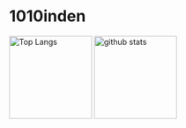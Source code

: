 # 1010inden
<p align="left"> 
  <img alt="Top Langs" height="150px" src="https://github-readme-stats.vercel.app/api/top-langs/?username=1010inden&layout=compact&count_private=true&show_icons=true&theme=tokyonight" />
  <img alt="github stats" height="150px" src="https://github-readme-stats.vercel.app/api?username=1010inden&count_private=true&show_icons=true&show_icons=true&theme=tokyonight" />
</p>
